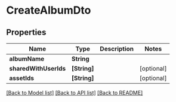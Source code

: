 # CreateAlbumDto

## Properties
Name | Type | Description | Notes
------------ | ------------- | ------------- | -------------
**albumName** | **String** |  | 
**sharedWithUserIds** | **[String]** |  | [optional] 
**assetIds** | **[String]** |  | [optional] 

[[Back to Model list]](../README.md#documentation-for-models) [[Back to API list]](../README.md#documentation-for-api-endpoints) [[Back to README]](../README.md)



